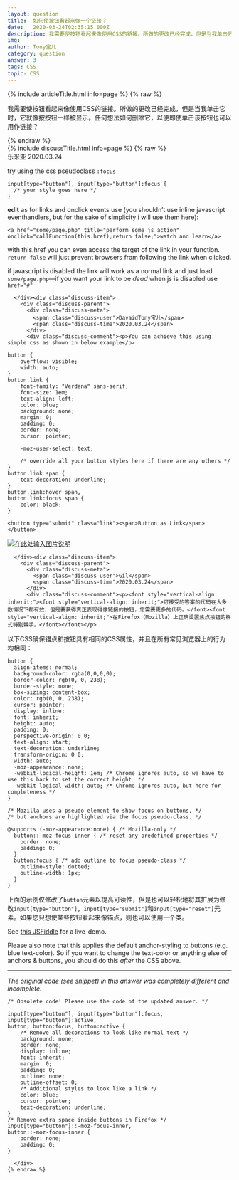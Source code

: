 ```yaml
---
layout: question
title:  如何使按钮看起来像一个链接？
date:   2020-03-24T02:35:15.000Z
description: 我需要使按钮看起来像使用CSS的链接。所做的更改已经完成，但是当我单击它时，它就像按按钮一样被显示。任何想法如何删除它，以便即使单击该按钮也可以用作链接？...
img: 
author: Tony宝儿
category: question
answer: 3
tags: CSS
topic: CSS
---
```

<div class="article-root">
  <div class="article">
    {% include articleTitle.html info=page %}
    {% raw %}
    <div class="article-content"><p><font style="vertical-align: inherit;"><font style="vertical-align: inherit;">我需要使按钮看起来像使用CSS的链接。</font><font style="vertical-align: inherit;">所做的更改已经完成，但是当我单击它时，它就像按按钮一样被显示。</font><font style="vertical-align: inherit;">任何想法如何删除它，以便即使单击该按钮也可以用作链接？</font></font></p></div>
    {% endraw %}
  </div>

  <div class="discuss-wrapper">
    {% include discussTitle.html info=page %}
    {% raw %}
    <div class="discuss-item">
        <div class="discuss-parent">
          <div class="discuss-meta">
            <span class="discuss-user">乐米亚</span>
            <span class="discuss-time">2020.03.24</span>
          </div>
          <div class="discuss-comment"><p>try using the css pseudoclass <code>:focus</code></p>

<pre><code>input[type="button"], input[type="button"]:focus {<font></font>
  /* your style goes here */<font></font>
}<font></font>
</code></pre>

<p><strong>edit</strong> as for links and onclick events use (you shouldn’t use inline javascript eventhandlers, but for the sake of simplicity i will use them here):</p>

<pre><code>&lt;a href="some/page.php" title="perform some js action" onclick="callFunction(this.href);return false;"&gt;watch and learn&lt;/a&gt;
</code></pre>

<p>with this.href you can even access the target of the link in your function. <code>return false</code> will just prevent browsers from following the link when clicked.</p>

<p>if javascript is disabled the link will work as a normal link and just load <code>some/page.php</code>—if you want your link to be <em>dead</em> when js is disabled use <code>href="#"</code></p></div>
        </div>
        
      </div><div class="discuss-item">
        <div class="discuss-parent">
          <div class="discuss-meta">
            <span class="discuss-user">DavaidTony宝儿</span>
            <span class="discuss-time">2020.03.24</span>
          </div>
          <div class="discuss-comment"><p>You can achieve this using simple css as shown in below example</p>

<p></p><div class="snippet" data-lang="js" data-hide="false" data-console="true" data-babel="false">
<div class="snippet-code">
<pre class="snippet-code-css lang-css prettyprint-override"><code>button {<font></font>
    overflow: visible;<font></font>
    width: auto;<font></font>
}<font></font>
button.link {<font></font>
    font-family: "Verdana" sans-serif;<font></font>
    font-size: 1em;<font></font>
    text-align: left;<font></font>
    color: blue;<font></font>
    background: none;<font></font>
    margin: 0;<font></font>
    padding: 0;<font></font>
    border: none;<font></font>
    cursor: pointer;<font></font>
   <font></font>
    -moz-user-select: text;<font></font>
 <font></font>
    /* override all your button styles here if there are any others */<font></font>
}<font></font>
button.link span {<font></font>
    text-decoration: underline;<font></font>
}<font></font>
button.link:hover span,<font></font>
button.link:focus span {<font></font>
    color: black;<font></font>
}</code></pre>
<pre class="snippet-code-html lang-html prettyprint-override"><code>&lt;button type="submit" class="link"&gt;&lt;span&gt;Button as Link&lt;/span&gt;&lt;/button&gt;</code></pre>
</div>
</div>
<p></p>

<p><a href="https://i.stack.imgur.com/UdOI9.png" rel="nofollow noreferrer"><img src="https://i.stack.imgur.com/UdOI9.png" alt="在此处输入图片说明"></a></p></div>
        </div>
        
      </div><div class="discuss-item">
        <div class="discuss-parent">
          <div class="discuss-meta">
            <span class="discuss-user">Gil</span>
            <span class="discuss-time">2020.03.24</span>
          </div>
          <div class="discuss-comment"><p><font style="vertical-align: inherit;"><font style="vertical-align: inherit;">可接受的答案的代码在大多数情况下都有效，但是要获得真正表现得像链接的按钮，您需要更多的代码。</font><font style="vertical-align: inherit;">在Firefox（Mozilla）上正确设置焦点按钮的样式特别棘手。</font></font></p>

<p><font style="vertical-align: inherit;"><font style="vertical-align: inherit;">以下CSS确保锚点和按钮具有相同的CSS属性，并且在所有常见浏览器上的行为均相同：</font></font></p>

<pre><code>button {<font></font>
  align-items: normal;<font></font>
  background-color: rgba(0,0,0,0);<font></font>
  border-color: rgb(0, 0, 238);<font></font>
  border-style: none;<font></font>
  box-sizing: content-box;<font></font>
  color: rgb(0, 0, 238); <font></font>
  cursor: pointer;<font></font>
  display: inline;<font></font>
  font: inherit;<font></font>
  height: auto;<font></font>
  padding: 0;<font></font>
  perspective-origin: 0 0;<font></font>
  text-align: start;<font></font>
  text-decoration: underline;<font></font>
  transform-origin: 0 0;<font></font>
  width: auto;<font></font>
  -moz-appearance: none;<font></font>
  -webkit-logical-height: 1em; /* Chrome ignores auto, so we have to use this hack to set the correct height  */<font></font>
  -webkit-logical-width: auto; /* Chrome ignores auto, but here for completeness */<font></font>
}<font></font>
<font></font>
/* Mozilla uses a pseudo-element to show focus on buttons, */<font></font>
/* but anchors are highlighted via the focus pseudo-class. */<font></font>
<font></font>
@supports (-moz-appearance:none) { /* Mozilla-only */<font></font>
  button::-moz-focus-inner { /* reset any predefined properties */ <font></font>
    border: none;<font></font>
    padding: 0;<font></font>
  }<font></font>
  button:focus { /* add outline to focus pseudo-class */<font></font>
    outline-style: dotted;<font></font>
    outline-width: 1px;<font></font>
  }<font></font>
}<font></font>
</code></pre>

<p><font style="vertical-align: inherit;"><font style="vertical-align: inherit;">上面的示例仅修改了</font></font><code>button</code><font style="vertical-align: inherit;"><font style="vertical-align: inherit;">元素以提高可读性，但是也可以轻松地将其扩展为修改</font></font><code>input[type="button"], input[type="submit"]</code><font style="vertical-align: inherit;"><font style="vertical-align: inherit;">和</font></font><code>input[type="reset"]</code><font style="vertical-align: inherit;"><font style="vertical-align: inherit;">元素。</font><font style="vertical-align: inherit;">如果您只想使某些按钮看起来像锚点，则也可以使用一个类。</font></font></p>

<p>See <a href="https://jsfiddle.net/pcvxu3yt/10/" rel="noreferrer">this JSFiddle</a> for a live-demo.</p>

<p>Please also note that this applies the default anchor-styling to buttons (e.g. blue text-color). So if you want to change the text-color or anything else of anchors &amp; buttons, you should do this <em>after</em> the CSS above.</p>

<hr>

<p><em>The original code (see snippet) in this answer was completely different and incomplete.</em></p>

<p></p><div class="snippet" data-lang="js" data-hide="true" data-console="false" data-babel="false">
<div class="snippet-code snippet-currently-hidden">
<pre class="snippet-code-css lang-css prettyprint-override"><code>/* Obsolete code! Please use the code of the updated answer. */<font></font>
<font></font>
input[type="button"], input[type="button"]:focus, input[type="button"]:active,  <font></font>
button, button:focus, button:active {<font></font>
	/* Remove all decorations to look like normal text */<font></font>
	background: none;<font></font>
	border: none;<font></font>
	display: inline;<font></font>
	font: inherit;<font></font>
	margin: 0;<font></font>
	padding: 0;<font></font>
	outline: none;<font></font>
	outline-offset: 0;<font></font>
	/* Additional styles to look like a link */<font></font>
	color: blue;<font></font>
	cursor: pointer;<font></font>
	text-decoration: underline;<font></font>
}<font></font>
/* Remove extra space inside buttons in Firefox */<font></font>
input[type="button"]::-moz-focus-inner,<font></font>
button::-moz-focus-inner {<font></font>
    border: none;<font></font>
    padding: 0;<font></font>
}</code></pre>
</div>
</div>
<p></p></div>
        </div>
        
      </div>
    {% endraw %}
  </div>
<div>
